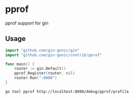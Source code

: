 # pprof

pprof support for gin

## Usage

```go
import "github.com/gin-gonic/gin"
import "github.com/gin-gonic/contrib/pprof"

func main() {
    router := gin.Default()
    pprof.Register(router, nil)
    router.Run(":8080")
}
```

```bash
go tool pprof http://localhost:8080/debug/pprof/profile
```
